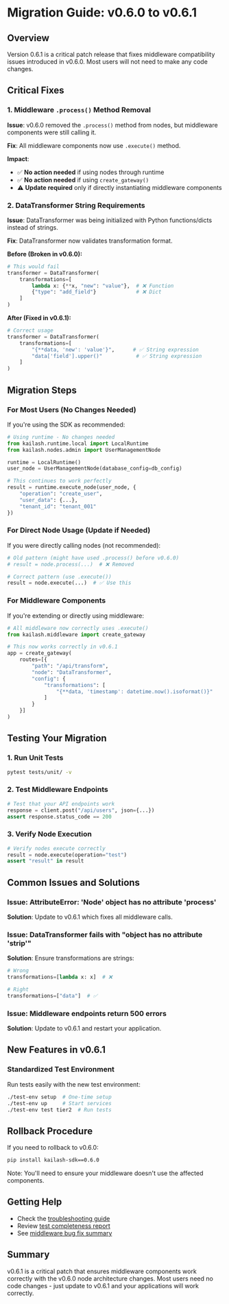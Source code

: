 # Migration Guide: v0.6.0 to v0.6.1

## Overview

Version 0.6.1 is a critical patch release that fixes middleware compatibility issues introduced in v0.6.0. Most users will not need to make any code changes.

## Critical Fixes

### 1. Middleware `.process()` Method Removal

**Issue**: v0.6.0 removed the `.process()` method from nodes, but middleware components were still calling it.

**Fix**: All middleware components now use `.execute()` method.

**Impact**:
- ✅ **No action needed** if using nodes through runtime
- ✅ **No action needed** if using `create_gateway()`
- ⚠️ **Update required** only if directly instantiating middleware components

### 2. DataTransformer String Requirements

**Issue**: DataTransformer was being initialized with Python functions/dicts instead of strings.

**Fix**: DataTransformer now validates transformation format.

**Before (Broken in v0.6.0):**
```python
# This would fail
transformer = DataTransformer(
    transformations=[
        lambda x: {**x, "new": "value"},  # ❌ Function
        {"type": "add_field"}             # ❌ Dict
    ]
)
```

**After (Fixed in v0.6.1):**
```python
# Correct usage
transformer = DataTransformer(
    transformations=[
        "{**data, 'new': 'value'}",      # ✅ String expression
        "data['field'].upper()"           # ✅ String expression
    ]
)
```

## Migration Steps

### For Most Users (No Changes Needed)

If you're using the SDK as recommended:
```python
# Using runtime - No changes needed
from kailash.runtime.local import LocalRuntime
from kailash.nodes.admin import UserManagementNode

runtime = LocalRuntime()
user_node = UserManagementNode(database_config=db_config)

# This continues to work perfectly
result = runtime.execute_node(user_node, {
    "operation": "create_user",
    "user_data": {...},
    "tenant_id": "tenant_001"
})
```

### For Direct Node Usage (Update if Needed)

If you were directly calling nodes (not recommended):
```python
# Old pattern (might have used .process() before v0.6.0)
# result = node.process(...)  # ❌ Removed

# Correct pattern (use .execute())
result = node.execute(...)  # ✅ Use this
```

### For Middleware Components

If you're extending or directly using middleware:
```python
# All middleware now correctly uses .execute()
from kailash.middleware import create_gateway

# This now works correctly in v0.6.1
app = create_gateway(
    routes=[{
        "path": "/api/transform",
        "node": "DataTransformer",
        "config": {
            "transformations": [
                "{**data, 'timestamp': datetime.now().isoformat()}"
            ]
        }
    }]
)
```

## Testing Your Migration

### 1. Run Unit Tests
```bash
pytest tests/unit/ -v
```

### 2. Test Middleware Endpoints
```python
# Test that your API endpoints work
response = client.post("/api/users", json={...})
assert response.status_code == 200
```

### 3. Verify Node Execution
```python
# Verify nodes execute correctly
result = node.execute(operation="test")
assert "result" in result
```

## Common Issues and Solutions

### Issue: AttributeError: 'Node' object has no attribute 'process'

**Solution**: Update to v0.6.1 which fixes all middleware calls.

### Issue: DataTransformer fails with "object has no attribute 'strip'"

**Solution**: Ensure transformations are strings:
```python
# Wrong
transformations=[lambda x: x]  # ❌

# Right
transformations=["data"]  # ✅
```

### Issue: Middleware endpoints return 500 errors

**Solution**: Update to v0.6.1 and restart your application.

## New Features in v0.6.1

### Standardized Test Environment

Run tests easily with the new test environment:
```bash
./test-env setup  # One-time setup
./test-env up     # Start services
./test-env test tier2  # Run tests
```

## Rollback Procedure

If you need to rollback to v0.6.0:
```bash
pip install kailash-sdk==0.6.0
```

Note: You'll need to ensure your middleware doesn't use the affected components.

## Getting Help

- Check the [troubleshooting guide](../developer/05-troubleshooting.md)
- Review [test completeness report](../../TEST_COMPLETENESS_REPORT.md)
- See [middleware bug fix summary](../../MIDDLEWARE_BUG_FIX_SUMMARY.md)

## Summary

v0.6.1 is a critical patch that ensures middleware components work correctly with the v0.6.0 node architecture changes. Most users need no code changes - just update to v0.6.1 and your applications will work correctly.
